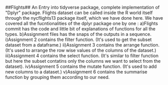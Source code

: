 ##Flights##
An Entry into tidyverse package, complete implementation of "Dplyr" package.
Flights dataset can be called inside the R world itself through the nycflights13 package itself, which we have done here.
We have covered all the fucntionalities of the dplyr package one by one :
    a)Flights commit has the code and little bit of explanations of functions for all the types.
    b)Assignment files has the snaps of the outputs in a sequence.
        i)Assignment 2 contains the filter function. (It's used to get the subset dataset from a dataframe.)
       ii)Assignment 3 contains the arrange function. (It's used to arrange the row wise values of the columns of the dataset.)
      iii)Assignment 4 contains the select function. (It's similar to filter function but here the subset contatins only the  columns we want to select from the dataset).
       iv)Assignment 5 contains the mutate function. (It's used to add new columns to a dataset.)
        v)Assignment 6 contains the summarise function by grouping them according to our need.
